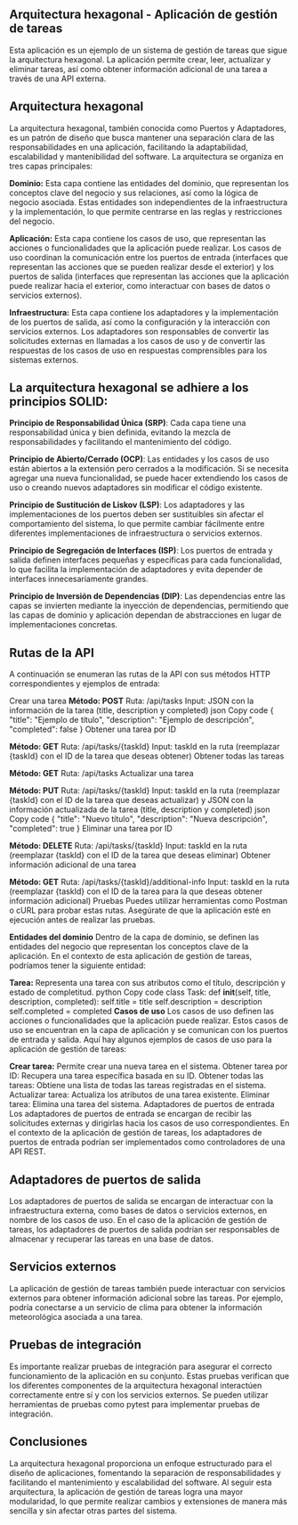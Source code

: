 ## Arquitectura hexagonal - Aplicación de gestión de tareas
Esta aplicación es un ejemplo de un sistema de gestión de tareas que sigue la arquitectura hexagonal. La aplicación permite crear, leer, actualizar y eliminar tareas, así como obtener información adicional de una tarea a través de una API externa.

## Arquitectura hexagonal
La arquitectura hexagonal, también conocida como Puertos y Adaptadores, es un patrón de diseño que busca mantener una separación clara de las responsabilidades en una aplicación, facilitando la adaptabilidad, escalabilidad y mantenibilidad del software. La arquitectura se organiza en tres capas principales:

**Dominio:** Esta capa contiene las entidades del dominio, que representan los conceptos clave del negocio y sus relaciones, así como la lógica de negocio asociada. Estas entidades son independientes de la infraestructura y la implementación, lo que permite centrarse en las reglas y restricciones del negocio.

**Aplicación:** Esta capa contiene los casos de uso, que representan las acciones o funcionalidades que la aplicación puede realizar. Los casos de uso coordinan la comunicación entre los puertos de entrada (interfaces que representan las acciones que se pueden realizar desde el exterior) y los puertos de salida (interfaces que representan las acciones que la aplicación puede realizar hacia el exterior, como interactuar con bases de datos o servicios externos).

**Infraestructura:** Esta capa contiene los adaptadores y la implementación de los puertos de salida, así como la configuración y la interacción con servicios externos. Los adaptadores son responsables de convertir las solicitudes externas en llamadas a los casos de uso y de convertir las respuestas de los casos de uso en respuestas comprensibles para los sistemas externos.

## La arquitectura hexagonal se adhiere a los principios SOLID:

**Principio de Responsabilidad Única (SRP)**: Cada capa tiene una responsabilidad única y bien definida, evitando la mezcla de responsabilidades y facilitando el mantenimiento del código.

**Principio de Abierto/Cerrado (OCP)**: Las entidades y los casos de uso están abiertos a la extensión pero cerrados a la modificación. Si se necesita agregar una nueva funcionalidad, se puede hacer extendiendo los casos de uso o creando nuevos adaptadores sin modificar el código existente.

**Principio de Sustitución de Liskov (LSP)**: Los adaptadores y las implementaciones de los puertos deben ser sustituibles sin afectar el comportamiento del sistema, lo que permite cambiar fácilmente entre diferentes implementaciones de infraestructura o servicios externos.

**Principio de Segregación de Interfaces (ISP)**: Los puertos de entrada y salida definen interfaces pequeñas y específicas para cada funcionalidad, lo que facilita la implementación de adaptadores y evita depender de interfaces innecesariamente grandes.

**Principio de Inversión de Dependencias (DIP)**: Las dependencias entre las capas se invierten mediante la inyección de dependencias, permitiendo que las capas de dominio y aplicación dependan de abstracciones en lugar de implementaciones concretas.

## Rutas de la API
A continuación se enumeran las rutas de la API con sus métodos HTTP correspondientes y ejemplos de entrada:

Crear una tarea
**Método: POST**
Ruta: /api/tasks
Input: JSON con la información de la tarea (title, description y completed)
json
Copy code
{
   "title": "Ejemplo de título",
   "description": "Ejemplo de descripción",
   "completed": false
}
Obtener una tarea por ID

**Método: GET**
Ruta: /api/tasks/{taskId}
Input: taskId en la ruta (reemplazar {taskId} con el ID de la tarea que deseas obtener)
Obtener todas las tareas

**Método: GET**
Ruta: /api/tasks
Actualizar una tarea

**Método: PUT**
Ruta: /api/tasks/{taskId}
Input: taskId en la ruta (reemplazar {taskId} con el ID de la tarea que deseas actualizar) y JSON con la información actualizada de la tarea (title, description y completed)
json
Copy code
{
   "title": "Nuevo título",
   "description": "Nueva descripción",
   "completed": true
}
Eliminar una tarea por ID

**Método: DELETE**
Ruta: /api/tasks/{taskId}
Input: taskId en la ruta (reemplazar {taskId} con el ID de la tarea que deseas eliminar)
Obtener información adicional de una tarea

**Método: GET**
Ruta: /api/tasks/{taskId}/additional-info
Input: taskId en la ruta (reemplazar {taskId} con el ID de la tarea para la que deseas obtener información adicional)
Pruebas
Puedes utilizar herramientas como Postman o cURL para probar estas rutas. Asegúrate de que la aplicación esté en ejecución antes de realizar las pruebas.

**Entidades del dominio**
Dentro de la capa de dominio, se definen las entidades del negocio que representan los conceptos clave de la aplicación. En el contexto de esta aplicación de gestión de tareas, podríamos tener la siguiente entidad:

**Tarea:** Representa una tarea con sus atributos como el título, descripción y estado de completitud.
python
Copy code
class Task:
    def __init__(self, title, description, completed):
        self.title = title
        self.description = description
        self.completed = completed
**Casos de uso**
Los casos de uso definen las acciones o funcionalidades que la aplicación puede realizar. Estos casos de uso se encuentran en la capa de aplicación y se comunican con los puertos de entrada y salida. Aquí hay algunos ejemplos de casos de uso para la aplicación de gestión de tareas:

**Crear tarea:** Permite crear una nueva tarea en el sistema.
Obtener tarea por ID: Recupera una tarea específica basada en su ID.
Obtener todas las tareas: Obtiene una lista de todas las tareas registradas en el sistema.
Actualizar tarea: Actualiza los atributos de una tarea existente.
Eliminar tarea: Elimina una tarea del sistema.
Adaptadores de puertos de entrada
Los adaptadores de puertos de entrada se encargan de recibir las solicitudes externas y dirigirlas hacia los casos de uso correspondientes. En el contexto de la aplicación de gestión de tareas, los adaptadores de puertos de entrada podrían ser implementados como controladores de una API REST.

## Adaptadores de puertos de salida
Los adaptadores de puertos de salida se encargan de interactuar con la infraestructura externa, como bases de datos o servicios externos, en nombre de los casos de uso. En el caso de la aplicación de gestión de tareas, los adaptadores de puertos de salida podrían ser responsables de almacenar y recuperar las tareas en una base de datos.

## Servicios externos
La aplicación de gestión de tareas también puede interactuar con servicios externos para obtener información adicional sobre las tareas. Por ejemplo, podría conectarse a un servicio de clima para obtener la información meteorológica asociada a una tarea.

## Pruebas de integración
Es importante realizar pruebas de integración para asegurar el correcto funcionamiento de la aplicación en su conjunto. Estas pruebas verifican que los diferentes componentes de la arquitectura hexagonal interactúen correctamente entre sí y con los servicios externos. Se pueden utilizar herramientas de pruebas como pytest para implementar pruebas de integración.

## Conclusiones
La arquitectura hexagonal proporciona un enfoque estructurado para el diseño de aplicaciones, fomentando la separación de responsabilidades y facilitando el mantenimiento y escalabilidad del software. Al seguir esta arquitectura, la aplicación de gestión de tareas logra una mayor modularidad, lo que permite realizar cambios y extensiones de manera más sencilla y sin afectar otras partes del sistema.
